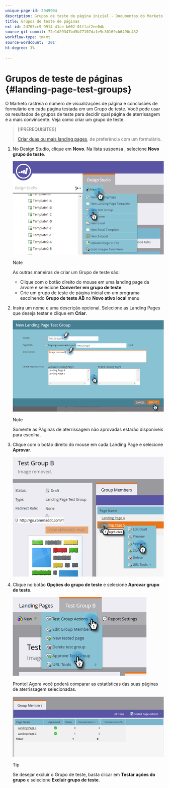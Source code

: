 ```yaml
---
unique-page-id: 2949904
description: Grupos de teste de página inicial - Documentos do Marketo - Documentação do produto
title: Grupos de teste de páginas
exl-id: 2d765cc9-9914-41ce-b602-01ffaf2ee0db
source-git-commit: 72e1d29347bd5b77107da1e9c30169cb6490c432
workflow-type: tm+mt
source-wordcount: '201'
ht-degree: 3%

---
```


# Grupos de teste de páginas {#landing-page-test-groups}

O Marketo rastreia o número de visualizações de página e conclusões de formulário em cada página testada em um Grupo de teste. Você pode usar os resultados de grupos de teste para decidir qual página de aterrissagem é a mais convincente. Veja como criar um grupo de teste.

>[!PREREQUISITES]
>
>[Criar duas ou mais landing pages](/help/marketo/getting-started/quick-wins/landing-page-with-a-form.md), de preferência com um formulário.

1. No Design Studio, clique em **Novo**. Na lista suspensa , selecione **Novo grupo de teste**.

   ![](assets/image2015-8-5-13-3a32-3a50.png)

   >[!NOTE]
   >
   >As outras maneiras de criar um Grupo de teste são:
   >
   >* Clique com o botão direito do mouse em uma landing page da árvore e selecione **Converter em grupo de teste**
   >* Crie um grupo de teste de página inicial em um programa escolhendo **Grupo de teste AB** no **Novo ativo local** menu


1. Insira um nome e uma descrição opcional. Selecione as Landing Pages que deseja testar e clique em **Criar**.

   ![](assets/image2015-8-5-13-3a39-3a10.png)

   >[!NOTE]
   >
   >Somente as Páginas de aterrissagem não aprovadas estarão disponíveis para escolha.

1. Clique com o botão direito do mouse em cada Landing Page e selecione **Aprovar**.

   ![](assets/three-1.png)

1. Clique no botão **Opções do grupo de teste** e selecione **Aprovar grupo de teste**.

   ![](assets/four-1.png)

   Pronto! Agora você poderá comparar as estatísticas das suas páginas de aterrissagem selecionadas.

   ![](assets/five.png)

   >[!TIP]
   >
   >Se desejar excluir o Grupo de teste, basta clicar em **Testar ações do grupo** e selecione **Excluir grupo de teste**.
